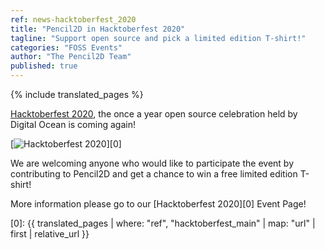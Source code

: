 ```yaml
---
ref: news-hacktoberfest_2020
title: "Pencil2D in Hacktoberfest 2020"
tagline: "Support open source and pick a limited edition T-shirt!"
categories: "FOSS Events"
author: "The Pencil2D Team"
published: true
---
```

{% include translated_pages %}

[Hacktoberfest 2020](https://hacktoberfest.digitalocean.com/), the once a year open source celebration held by Digital Ocean is coming again!

[![Hacktoberfest 2020](/images/hacktoberfest-full-logo.svg)][0]

We are welcoming anyone who would like to participate the event by contributing to Pencil2D and get a chance to win a free limited edition T-shirt!

More information please go to our [Hacktoberfest 2020][0] Event Page!

[0]: {{ translated_pages | where: "ref", "hacktoberfest_main" | map: "url" | first | relative_url }}
